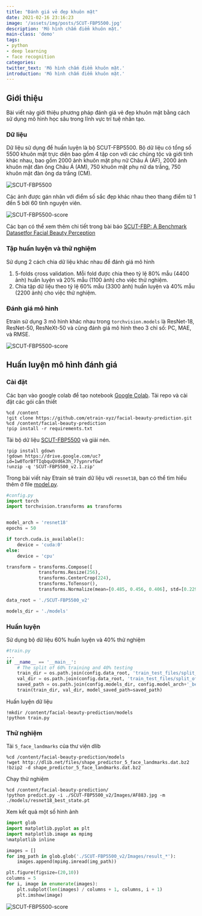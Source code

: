 ```yaml
---
title: "Đánh giá vẻ đẹp khuôn mặt"
date: 2021-02-16 23:16:23
image: '/assets/img/posts/SCUT-FBP5500.jpg'
description: 'Mô hình chấm điểm khuôn mặt.'
main-class: 'demo'
tags:
- python
- deep learning
- face recognition
categories:
twitter_text: 'Mô hình chấm điểm khuôn mặt.'
introduction: 'Mô hình chấm điểm khuôn mặt.'
---
```


## Giới thiệu

Bài viết này giới thiệu phương pháp đánh giá vẻ đẹp khuôn mặt bằng cách sử dụng mô hình học sâu trong lĩnh vực trí tuệ nhân tạo.

### Dữ liệu

Dữ liệu sử dụng để huấn luyện là bộ SCUT-FBP5500. Bộ dữ liệu có tổng số 5500 khuôn mặt trực diện bao gồm 4 tập con với các chủng tộc và giới tính khác nhau, bao gồm 2000 ảnh khuôn mặt phụ nữ Châu Á (AF), 2000 ảnh khuôn mặt đàn ông Châu Á (AM), 750 khuôn mặt phụ nữ da trắng, 750 khuôn mặt đàn ông da trắng (CM).

![SCUT-FBP5500](/assets/img/posts/SCUT-FBP5500.jpg)

Các ảnh được gán nhãn với điểm số sắc đẹp khác nhau theo thang điểm từ 1 đến 5 bởi 60 tình nguyện viên.

![SCUT-FBP5500-score](/assets/img/posts/SCUT-FBP5500-score.png)

Các bạn có thể xem thêm chi tiết trong bài báo [SCUT-FBP: A Benchmark Datasetfor Facial Beauty Perception](https://arxiv.org/pdf/1511.02459.pdf)

### Tập huấn luyện và thử nghiệm

Sử dụng 2 cách chia dữ liệu khác nhau để đánh giá mô hình

1. 5-folds cross validation. Mỗi fold được chia theo tỷ lệ 80% mẫu (4400 ảnh) huấn luyện và 20% mẫu (1100 ảnh) cho việc thử nghiệm.
2. Chia tập dữ liệu theo tỷ lệ 60% mẫu (3300 ảnh) huấn luyện và 40% mẫu (2200 ảnh) cho việc thử nghiệm.

### Đánh giá mô hình

Etrain sử dụng 3 mô hình khác nhau trong `torchvision.models` là ResNet-18, ResNet-50, ResNeXt-50 và cũng đánh giá mô hình theo 3 chỉ số: PC, MAE, và RMSE.

![SCUT-FBP5500-score](/assets/img/posts/SCUT-FBP5500-Benchmark.png)


## Huấn luyện mô hình đánh giá

### Cài đặt

Các bạn vào google colab để tạo notebook [Google Colab](https://colab.research.google.com). Tải repo và cài đặt các gói cần thiết

```
%cd /content
!git clone https://github.com/etrain-xyz/facial-beauty-prediction.git
%cd /content/facial-beauty-prediction
!pip install -r requirements.txt
```

Tải bộ dữ liệu [SCUT-FBP5500](https://drive.google.com/open?id=1w0TorBfTIqbquQVd6k3h_77ypnrvfGwf) và giải nén.

```
!pip install gdown
!gdown https://drive.google.com/uc?id=1w0TorBfTIqbquQVd6k3h_77ypnrvfGwf
!unzip -q 'SCUT-FBP5500_v2.1.zip'
```

Trong bài viết này Etrain sẽ train dữ liệu với `resnet18`, bạn có thể tìm hiểu thêm ở file [model.py](https://github.com/etrain-xyz/facial-beauty-prediction/blob/master/model.py).

```python
#config.py
import torch
import torchvision.transforms as transforms


model_arch = 'resnet18'
epochs = 50

if torch.cuda.is_available():
    device = 'cuda:0'
else:
    device = 'cpu'

transform = transforms.Compose([
			transforms.Resize(256),
			transforms.CenterCrop(224),
			transforms.ToTensor(),
			transforms.Normalize(mean=[0.485, 0.456, 0.406], std=[0.229, 0.224, 0.225]),])

data_root = './SCUT-FBP5500_v2'

models_dir = './models'
```

### Huấn luyện

Sử dụng bộ dữ liệu 60% huấn luyện và 40% thử nghiệm

```python
#train.py
...
if __name__ == '__main__':
	# The split of 60% training and 40% testing
	train_dir = os.path.join(config.data_root, 'train_test_files/split_of_60%training and 40%testing/train.txt')
	val_dir = os.path.join(config.data_root, 'train_test_files/split_of_60%training and 40%testing/test.txt')
	saved_path = os.path.join(config.models_dir, config.model_arch+'_best_state.pt')
	train(train_dir, val_dir, model_saved_path=saved_path)
```

Huấn luyện dữ liệu

```
!mkdir /content/facial-beauty-prediction/models
!python train.py
```

### Thử nghiệm

Tải `5_face_landmarks` của thư viện dlib

```
%cd /content/facial-beauty-prediction/models
!wget http://dlib.net/files/shape_predictor_5_face_landmarks.dat.bz2
!bzip2 -d shape_predictor_5_face_landmarks.dat.bz2
```

Chạy thử nghiệm

```
%cd /content/facial-beauty-prediction/
!python predict.py -i ./SCUT-FBP5500_v2/Images/AF883.jpg -m ./models/resnet18_best_state.pt
```

Xem kết quả một số hình ảnh

```python
import glob
import matplotlib.pyplot as plt
import matplotlib.image as mpimg
%matplotlib inline

images = []
for img_path in glob.glob('./SCUT-FBP5500_v2/Images/result_*'):
    images.append(mpimg.imread(img_path))

plt.figure(figsize=(20,10))
columns = 5
for i, image in enumerate(images):
    plt.subplot(len(images) / columns + 1, columns, i + 1)
    plt.imshow(image)
```


![SCUT-FBP5500-score](/assets/img/posts/SCUT_FBP5500-result.png)
